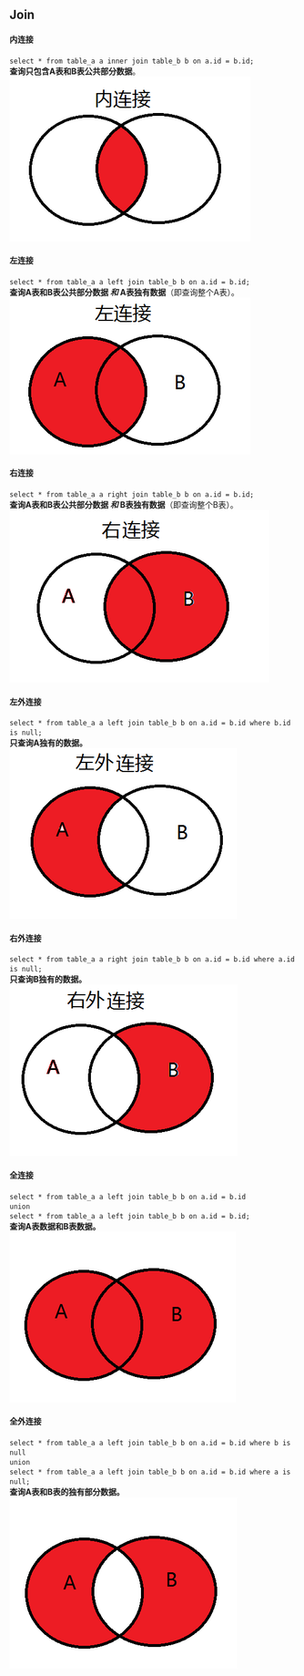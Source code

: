 ## Join

#### 内连接

`select * from table_a a inner join table_b b on a.id = b.id;`  
**查询只包含A表和B表公共部分数据**。  
![image-20200808182042530](Join.assets/image-20200808182042530.png)

#### 左连接

`select * from table_a a left join table_b b on a.id = b.id;`    
**查询A表和B表公共部分数据 *和* A表独有数据**（即查询整个A表）。  
![image-20200808182813194](Join.assets/image-20200808182813194.png)

#### 右连接

`select * from table_a a right join table_b b on a.id = b.id;`    
 **查询A表和B表公共部分数据 *和* B表独有数据**（即查询整个B表）。   
![image-20200808182921783](Join.assets/image-20200808182921783.png)

#### 左外连接

`select * from table_a a left join table_b b on a.id = b.id where b.id is null;`     
**只查询A独有的数据。**  
![image-20200808183208967](Join.assets/image-20200808183208967.png)

#### 右外连接

`select * from table_a a right join table_b b on a.id = b.id where a.id is null;`       
**只查询B独有的数据。**  
![image-20200808183125132](Join.assets/image-20200808183125132.png)

#### 全连接

`select * from table_a a left join table_b b on a.id = b.id`  
`union`    
`select * from table_a a left join table_b b on a.id = b.id;`  
**查询A表数据和B表数据。**  
![image-20200808183536286](Join.assets/image-20200808183536286.png)

#### 全外连接

`select * from table_a a left join table_b b on a.id = b.id where b is null`  
`union`    
`select * from table_a a left join table_b b on a.id = b.id where a is null;`   
**查询A表和B表的独有部分数据。**  
![image-20200808184010862](Join.assets/image-20200808184010862.png)